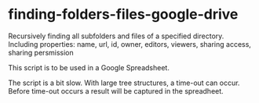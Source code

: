 # finding-folders-files-google-drive
Recursively finding all subfolders and files of a specified directory. Including properties: name, url, id, owner, editors, viewers, sharing access, sharing persmission

This script is to be used in a Google Spreadsheet.

The script is a bit slow. With large tree structures, a time-out can occur. Before time-out occurs a result will be captured in the spreadheet.
